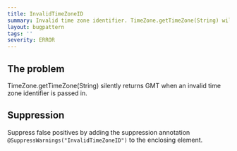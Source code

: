 ```yaml
---
title: InvalidTimeZoneID
summary: Invalid time zone identifier. TimeZone.getTimeZone(String) will silently return GMT instead of the time zone you intended.
layout: bugpattern
tags: ''
severity: ERROR
---
```


<!--
*** AUTO-GENERATED, DO NOT MODIFY ***
To make changes, edit the @BugPattern annotation or the explanation in docs/bugpattern.
-->

## The problem
TimeZone.getTimeZone(String) silently returns GMT when an invalid time zone
identifier is passed in.

## Suppression
Suppress false positives by adding the suppression annotation `@SuppressWarnings("InvalidTimeZoneID")` to the enclosing element.
